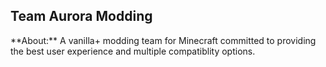 ## Team Aurora Modding
<p align="left">
**About:** A vanilla+ modding team for Minecraft committed to providing the best user experience and multiple compatiblity options.
</p>
